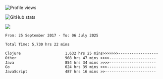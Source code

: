 ![Profile views](https://komarev.com/ghpvc/?username=liuchong)

![GitHub stats](https://github-readme-stats.vercel.app/api?username=liuchong&show_icons=true)

<img src="https://cr-skills-chart-widget.azurewebsites.net/api/api?username=liuchong&skills=Java,JavaScript,Python,Go,Rust,Zig&show-other-skills=true"/>

<!--START_SECTION:waka-->

```txt
From: 25 September 2017 - To: 06 July 2025

Total Time: 5,730 hrs 22 mins

Clojure                    1,632 hrs 25 mins>>>>>>>------------------   28.49 %
Other                      908 hrs 47 mins >>>>---------------------   15.86 %
Java                       854 hrs 34 mins >>>>---------------------   14.91 %
Go                         624 hrs 39 mins >>>----------------------   10.90 %
JavaScript                 487 hrs 16 mins >>-----------------------   08.50 %
```

<!--END_SECTION:waka-->
